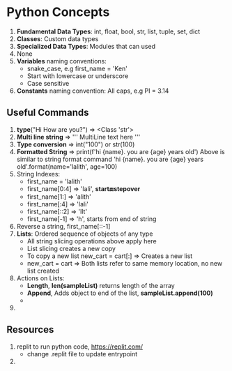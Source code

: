 # Python Concepts

1. **Fundamental Data Types**: int, float, bool, str, list, tuple, set, dict
2. **Classes**: Custom data types
3. **Specialized Data Types**: Modules that can used
4. None
5. **Variables** naming conventions:
   - snake_case, e.g first_name = 'Ken'
   - Start with lowercase or underscore
   - Case sensitive
6. **Constants** naming convention: All caps, e.g PI = 3.14

## Useful Commands
1. **type**("Hi How are you?") => <Class 'str'>
2. **Multi line string** => ''' MultiLine text here '''
3. **Type conversion** => int("100") or str(100)
4. **Formatted String** => print(f'hi {name}. you are {age} years old') 
   Above is similar to string format command 'hi {name}. you are {age} years old'.format(name='lalith', age=100)
5. String Indexes: 
    - first_name = 'lalith'
    - first_name[0:4] => 'lali', **start:end:stepover**
    - first_name[1:] => 'alith'
    - first_name[:4] => 'lali'
    - first_name[::2] => 'llt'
    - first_name[-1] => 'h', starts from end of string
6. Reverse a string, first_name[::-1]
7. **Lists**: Ordered sequence of objects of any type
   - All string slicing operations above apply here
   - List slicing creates a new copy
   - To copy a new list new_cart = cart[:] => Creates a new list
   - new_cart = cart => Both lists refer to same memory location, no new list created
8. Actions on Lists:
   - **Length**, **len(sampleList)** returns length of the array
   - **Append**, Adds object to end of the list, **sampleList.append(100)**
   - 
9. 


## Resources
1. replit to run python code, https://replit.com/
   - change .replit file to update entrypoint
2. 